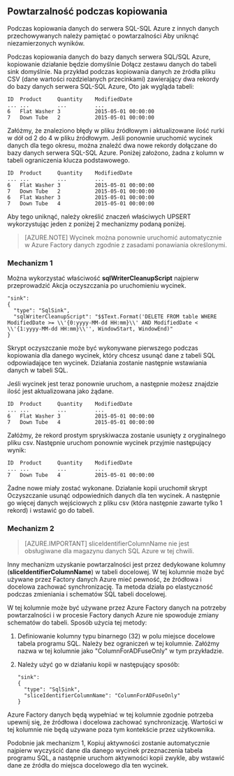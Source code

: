 ## <a name="repeatability-during-copy"></a>Powtarzalność podczas kopiowania

Podczas kopiowania danych do serwera SQL-SQL Azure z innych danych przechowywanych należy pamiętać o powtarzalności Aby uniknąć niezamierzonych wyników. 

Podczas kopiowania danych do bazy danych serwera SQL/SQL Azure, kopiowanie działanie będzie domyślnie Dołącz zestawu danych do tabeli sink domyślnie. Na przykład podczas kopiowania danych ze źródła pliku CSV (dane wartości rozdzielanych przecinkami) zawierający dwa rekordy do bazy danych serwera SQL-SQL Azure, Oto jak wygląda tabeli:
    
    ID  Product     Quantity    ModifiedDate
    ... ...         ...         ...
    6   Flat Washer 3           2015-05-01 00:00:00
    7   Down Tube   2           2015-05-01 00:00:00

Załóżmy, że znaleziono błędy w pliku źródłowym i aktualizowane ilość rurki w dół od 2 do 4 w pliku źródłowym. Jeśli ponownie uruchomić wycinek danych dla tego okresu, można znaleźć dwa nowe rekordy dołączane do bazy danych serwera SQL-SQL Azure. Poniżej założono, żadna z kolumn w tabeli ograniczenia klucza podstawowego.
    
    ID  Product     Quantity    ModifiedDate
    ... ...         ...         ...
    6   Flat Washer 3           2015-05-01 00:00:00
    7   Down Tube   2           2015-05-01 00:00:00
    6   Flat Washer 3           2015-05-01 00:00:00
    7   Down Tube   4           2015-05-01 00:00:00

Aby tego uniknąć, należy określić znaczeń właściwych UPSERT wykorzystując jeden z poniżej 2 mechanizmy podaną poniżej.

> [AZURE.NOTE] Wycinek można ponownie uruchomić automatycznie w Azure Factory danych zgodnie z zasadami ponawiania określonymi.

### <a name="mechanism-1"></a>Mechanizm 1

Można wykorzystać właściwość **sqlWriterCleanupScript** najpierw przeprowadzić Akcja oczyszczania po uruchomieniu wycinek. 

    "sink":  
    { 
      "type": "SqlSink", 
      "sqlWriterCleanupScript": "$$Text.Format('DELETE FROM table WHERE ModifiedDate >= \\'{0:yyyy-MM-dd HH:mm}\\' AND ModifiedDate < \\'{1:yyyy-MM-dd HH:mm}\\'', WindowStart, WindowEnd)"
    }

Skrypt oczyszczanie może być wykonywane pierwszego podczas kopiowania dla danego wycinek, który chcesz usunąć dane z tabeli SQL odpowiadające ten wycinek. Działania zostanie następnie wstawiania danych w tabeli SQL. 

Jeśli wycinek jest teraz ponownie uruchom, a następnie możesz znajdzie ilość jest aktualizowana jako żądane.
    
    ID  Product     Quantity    ModifiedDate
    ... ...         ...         ...
    6   Flat Washer 3           2015-05-01 00:00:00
    7   Down Tube   4           2015-05-01 00:00:00

Załóżmy, że rekord prostym spryskiwacza zostanie usunięty z oryginalnego pliku csv. Następnie uruchom ponownie wycinek przyjmie następujący wynik: 
    
    ID  Product     Quantity    ModifiedDate
    ... ...         ...         ...
    7   Down Tube   4           2015-05-01 00:00:00

Żadne nowe miały zostać wykonane. Działanie kopii uruchomił skrypt Oczyszczanie usunąć odpowiednich danych dla ten wycinek. A następnie go więcej danych wejściowych z pliku csv (która następnie zawarte tylko 1 rekord) i wstawić go do tabeli. 

### <a name="mechanism-2"></a>Mechanizm 2
> [AZURE.IMPORTANT] sliceIdentifierColumnName nie jest obsługiwane dla magazynu danych SQL Azure w tej chwili. 

Inny mechanizm uzyskanie powtarzalności jest przez dedykowane kolumny (**sliceIdentifierColumnName**) w tabeli docelowej. W tej kolumnie może być używane przez Factory danych Azure mieć pewność, że źródłowa i docelowa zachować synchronizację. Ta metoda działa po elastyczność podczas zmieniania i schematów SQL tabeli docelowej. 

W tej kolumnie może być używane przez Azure Factory danych na potrzeby powtarzalności i w procesie Factory danych Azure nie spowoduje zmiany schematów do tabeli. Sposób użycia tej metody:

1.  Definiowanie kolumny typu binarnego (32) w polu miejsce docelowe tabela programu SQL. Należy bez ograniczeń w tej kolumnie. Załóżmy nazwa w tej kolumnie jako "ColumnForADFuseOnly" w tym przykładzie.
2.  Należy użyć go w działaniu kopii w następujący sposób:

        "sink":  
        { 
          "type": "SqlSink", 
          "sliceIdentifierColumnName": "ColumnForADFuseOnly"
        }

Azure Factory danych będą wypełniać w tej kolumnie zgodnie potrzeba upewnij się, że źródłowa i docelowa zachować synchronizację. Wartości w tej kolumnie nie będą używane poza tym kontekście przez użytkownika. 

Podobnie jak mechanizm 1, Kopiuj aktywności zostanie automatycznie najpierw wyczyścić dane dla danego wycinek przeznaczenia tabela programu SQL, a następnie uruchom aktywności kopii zwykle, aby wstawić dane ze źródła do miejsca docelowego dla ten wycinek. 
